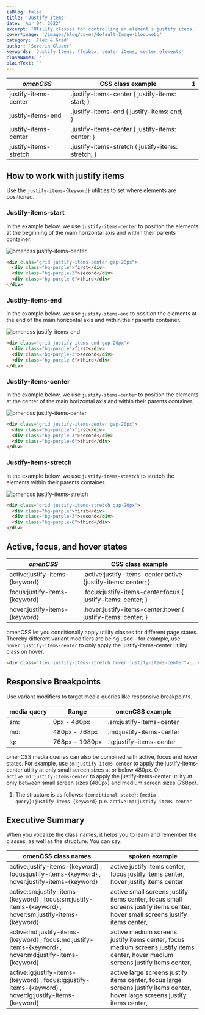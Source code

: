 ```yaml
---
isBlog: false
title: 'Justify Items'
date: 'Apr 04. 2022'
excerpt: 'Utility classes for controlling an element`s justify items.'
cover*image: '/images/blog/cover/default-Image-blog.webp'
category: 'Flex & Grid'
author: 'Severin Glaser'
keywords: 'Justify Items, flexbox, center items, center elements'
classNames: ''
plainText: ''
---
```


| _omenCSS_             | CSS class example                                  | 1   |
| --------------------- | -------------------------------------------------- | --- |
| justify-items-center  | .justify-items-center { justify-items: start; }    |
| justify-items-end     | .justify-items-end { justify-items: end; }         |
| justify-items-center  | .justify-items-center { justify-items: center; }   |
| justify-items-stretch | .justify-items-stretch { justify-items: stretch; } |

## How to work with justify items

Use the `justify-items-{keyword}` utilities to set where elements are positioned.

### Justify-items-start

In the example below, we use `justify-items-center` to position the elements at the beginning of the main horizontal axis and within their parents container.

![omencss justify-items-center](/images/docs/flex/justify-items-center.webp?style=centerme)

```html
<div class="grid justify-items-center gap-20px">
  <div class="bg-purple">first</div>
  <div class="bg-purple-3">second</div>
  <div class="bg-purple-6">third</div>
</div>
```

### Justify-items-end

In the example below, we use `justify-items-end` to position the elements at the end of the main horizontal axis and within their parents container.

![omencss justify-items-end](/images/docs/flex/justify-items-end.webp?style=centerme)

```html
<div class="grid justify-items-end gap-20px">
  <div class="bg-purple">first</div>
  <div class="bg-purple-3">second</div>
  <div class="bg-purple-6">third</div>
</div>
```

### Justify-items-center

In the example below, we use `justify-items-center` to position the elements at the center of the main horizontal axis and within their parents container.

![omencss justify-items-center](/images/docs/flex/justify-items-center.webp?style=centerme)

```html
<div class="grid justify-items-center gap-20px">
  <div class="bg-purple">first</div>
  <div class="bg-purple-3">second</div>
  <div class="bg-purple-6">third</div>
</div>
```

### Justify-items-stretch

In the example below, we use `justify-items-stretch` to stretch the elements within their parents container.

![omencss justify-items-stretch](/images/docs/flex/justify-items-stretch.webp?style=centerme)

```html
<div class="grid justify-items-stretch gap-20px">
  <div class="bg-purple">first</div>
  <div class="bg-purple-3">second</div>
  <div class="bg-purple-6">third</div>
</div>
```

## Active, focus, and hover states

| _omenCSS_                      | CSS class example                                              |
| ------------------------------ | -------------------------------------------------------------- |
| active:justify-items-{keyword} | .active\:justify-items-center:active {justify-items: center; } |
| focus:justify-items-{keyword}  | .focus\:justify-items-center:focus { justify-items: center; }  |
| hover:justify-items-{keyword}  | .hover\:justify-items-center:hover { justify-items: center; }  |

omenCSS let you conditionally apply utility classes for different page states. Thereby different variant modifiers are being used - for example, use `hover:justify-items-center` to only apply the justify-items-center utility class on hover.

```html
<div class="flex justify-items-stretch hover:justify-items-center">...</div>
```

## Responsive Breakpoints

Use variant modifiers to target media queries like responsive breakpoints.

| media query | Range          | omenCSS example          |
| ----------- | -------------- | ------------------------ |
| sm:         | 0px - 480px    | .sm:justify-items-center |
| md:         | 480px - 768px  | .md:justify-items-center |
| lg:         | 768px - 1080px | .lg:justify-items-center |

omenCSS media queries can also be combined with active, focus and hover states. For example, use `sm:justify-items-center` to apply the justify-items-center utility at only small screen sizes at or below 480px. Or `active:md:justify-items-center` to apply the justify-items-center utility at only between small screen sizes (480px) and medium screen sizes (768px).

1. The structure is as follows: `{conditional state}:{media query}:justify-items-{keyword}` p.e. `active:md:justify-items-center`

## Executive Summary

When you vocalize the class names, it helps you to learn and remember the classes, as well as the structure. You can say:

| omenCSS class names                                                                                     | spoken example                                                                                                                    |
| ------------------------------------------------------------------------------------------------------- | --------------------------------------------------------------------------------------------------------------------------------- |
| active:justify-items-{keyword} , focus:justify-items-{keyword} , hover:justify-items-{keyword}          | active justify items center, focus justify items center, hover justify items center                                               |
| active:sm:justify-items-{keyword} , focus:sm:justify-items-{keyword} , hover:sm:justify-items-{keyword} | active small screens justify items center, focus small screens justify items center, hover small screens justify items center,    |
| active:md:justify-items-{keyword} , focus:md:justify-items-{keyword} , hover:md:justify-items-{keyword} | active medium screens justify items center, focus medium screens justify items center, hover medium screens justify items center, |
| active:lg:justify-items-{keyword} , focus:lg:justify-items-{keyword} , hover:lg:justify-items-{keyword} | active large screens justify items center, focus large screens justify items center, hover large screens justify items center,    |
